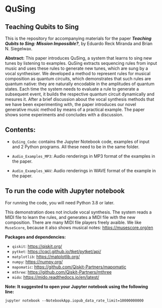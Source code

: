 # QuSing
## Teaching Qubits to Sing

This is the repository for accompanying materials for the paper ***Teaching Qubits to Sing: Mission Impossible?***, by Eduardo Reck Miranda and Brian N. Siegelwax.

**Abstract:** This paper introduces QuSing, a system that learns to sing new tunes by listening to examples.
QuSing extracts sequencing rules from input music and uses these rules to generate
new tunes, which are sung by a vocal synthesiser. We developed a method to represent
rules for musical composition as quantum circuits, which demonstrates that such rules are
quantum native: they are naturally encodable in the amplitudes of quantum states. Each
time the system needs to evaluate a rule to generate a subsequent event, it builds the respective
quantum circuit dynamically and mesures it. After a brief discussion about the vocal
synthesis methods that we have been experimenting with, the paper introduces our novel
generative music method by means of a practical example. The paper shows some experiments
and concludes with a discussion.

## Contents:
* `QuSing_Code`: contains the Jupyter Notebook code, examples of input and 2 Python programs. All these need to be in the same folder.

* `Audio_Examples_MP3`: Audio renderings in MP3 format of the examples in the paper.

* `Audio_Examples_WAV`: Audio renderings in WAVE format of the example in the paper.

## To run the code with Jupyter notebook
For running the code, you will need Python 3.8 or later.

This demonstration does not include vocal synthesis. The system reads a MIDI file to learn the rules, and generates a MIDI file with the new composition. There are many MIDI file players freely avaible. We like `MuseScore`, because it also shows musical notes:  https://musescore.org/en

**Packages and dependencies:**

* `qiskit`: https://qiskit.org/
* `pytket`: https://cqcl.github.io/tket/pytket/api/
* `matplotlib`: https://matplotlib.org/
* `numpy`: https://numpy.org/
* `mapomatic`: https://github.com/Qiskit-Partners/mapomatic
* `mthree`: https://github.com/Qiskit-Partners/mthree
* `mido`: https://mido.readthedocs.io/en/latest/

**Note: It suggested to open your Jupyter notebook using the following line:**

`jupyter notebook --NotebookApp.iopub_data_rate_limit=10000000000`
